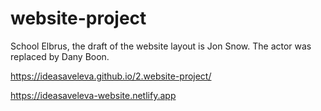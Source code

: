 # website-project
School Elbrus, the draft of the website layout is Jon Snow. The actor was replaced by Dany Boon. <br>

https://ideasaveleva.github.io/2.website-project/

https://ideasaveleva-website.netlify.app
